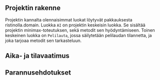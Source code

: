 ## Projektin rakenne

Projektin kannalta olennaisimmat luokat löytyvät pakkauksesta ristinolla.domain. Luokka `AI` on projektin keskeisin luokka. Se sisältää projektin minimax-toteutuksen, sekä metodit sen hyödyntämiseen. Toinen keskeinen luokka on `Pelilauta`, jossa säilytetään pelilaudan tilannetta, ja joka tarjoaa metodit sen tarkasteluun.

## Aika- ja tilavaatimus


## Parannusehdotukset